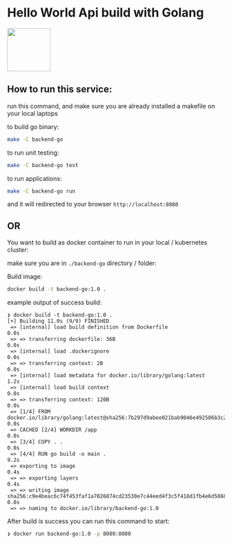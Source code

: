 # Hello World Api build with Golang

<img src="https://cdn.worldvectorlogo.com/logos/golang-1.svg" width="100" height="100"  text-align="center">


## How to run this service:

run this command, and make sure you are already installed a makefile on your local laptops

to build go binary:
```bash
make -C backend-go
```
to run unit testing:
```bash
make -C backend-go test
```

to run applications:
```bash
make -C backend-go run
```
and it will redirected to your browser `http://localhost:8080`


## OR


You want to build as docker container to run in your local / kubernetes cluster:

make sure you are in `./backend-go` directory / folder:

Build image:
```bash
docker build -t backend-go:1.0 .
```

example output of success build:


```log
❯ docker build -t backend-go:1.0 .
[+] Building 11.0s (9/9) FINISHED
 => [internal] load build definition from Dockerfile                                                                                                                                                     0.0s
 => => transferring dockerfile: 36B                                                                                                                                                                      0.0s
 => [internal] load .dockerignore                                                                                                                                                                        0.0s
 => => transferring context: 2B                                                                                                                                                                          0.0s
 => [internal] load metadata for docker.io/library/golang:latest                                                                                                                                         1.2s
 => [internal] load build context                                                                                                                                                                        0.0s
 => => transferring context: 120B                                                                                                                                                                        0.0s
 => [1/4] FROM docker.io/library/golang:latest@sha256:7b297d9abee021bab9046e492506b3c2da8a3722cbf301653186545ecc1e00bb                                                                                   0.0s
 => CACHED [2/4] WORKDIR /app                                                                                                                                                                            0.0s
 => [3/4] COPY . .                                                                                                                                                                                       0.0s
 => [4/4] RUN go build -o main .                                                                                                                                                                         9.2s
 => exporting to image                                                                                                                                                                                   0.4s
 => => exporting layers                                                                                                                                                                                  0.4s
 => => writing image sha256:c9e4beac6c74f453faf1a7026874cd23530e7c44eed4f3c5f418d1fb4e6d5868                                                                                                             0.0s
 => => naming to docker.io/library/backend-go:1.0
```


After build is success you can run this command to start:


```bash
❯ docker run backend-go:1.0 -p 8080:8080
```


